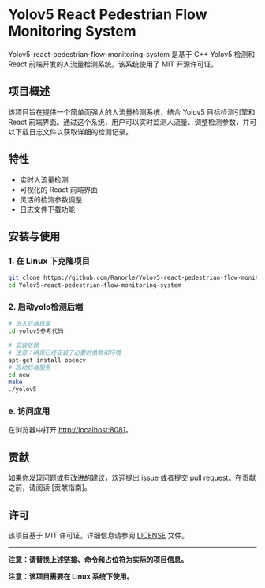 # Yolov5 React Pedestrian Flow Monitoring System

Yolov5-react-pedestrian-flow-monitoring-system 是基于 C++ Yolov5 检测和 React 前端开发的人流量检测系统。该系统使用了 MIT 开源许可证。

## 项目概述

该项目旨在提供一个简单而强大的人流量检测系统，结合 Yolov5 目标检测引擎和 React 前端界面。通过这个系统，用户可以实时监测人流量、调整检测参数，并可以下载日志文件以获取详细的检测记录。

## 特性

- 实时人流量检测
- 可视化的 React 前端界面
- 灵活的检测参数调整
- 日志文件下载功能

## 安装与使用

### 1. 在 Linux 下克隆项目

```bash
git clone https://github.com/Ranorle/Yolov5-react-pedestrian-flow-monitoring-system.git
cd Yolov5-react-pedestrian-flow-monitoring-system
```

### 2. 启动yolo检测后端

```bash
# 进入后端目录
cd yolov5参考代码

# 安装依赖
# 注意：确保已经安装了必要的依赖和环境
apt-get install opencv
# 启动后端服务
cd new
make
./yolov5
```


### e. 访问应用

在浏览器中打开 [http://localhost:8081](http://localhost:8081)。

## 贡献

如果你发现问题或有改进的建议，欢迎提出 issue 或者提交 pull request。在贡献之前，请阅读 [贡献指南]。

## 许可

该项目基于 MIT 许可证。详细信息请参阅 [LICENSE](LICENSE) 文件。

---

**注意：请替换上述链接、命令和占位符为实际的项目信息。**

**注意：该项目需要在 Linux 系统下使用。**